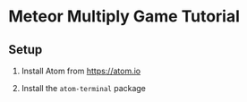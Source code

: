 Meteor Multiply Game Tutorial
=============================

Setup
-----

1. Install Atom from https://atom.io

2. Install the `atom-terminal` package
